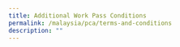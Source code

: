 ```yaml
---
title: Additional Work Pass Conditions
permalink: /malaysia/pca/terms-and-conditions
description: ""
---
```

